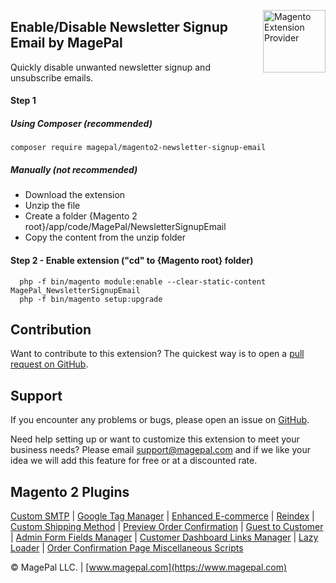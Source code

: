 <a href="https://www.magepal.com" title="Top Magento 2 Extension Provider" ><img src="https://image.ibb.co/dHBkYH/Magepal_logo.png" width="100" align="right" alt="Magento Extension Provider" /></a>

## Enable/Disable Newsletter Signup Email by MagePal


Quickly disable unwanted newsletter signup and unsubscribe emails.


#### Step 1
##### Using Composer (recommended)
```
composer require magepal/magento2-newsletter-signup-email
```

##### Manually  (not recommended)
 * Download the extension
 * Unzip the file
 * Create a folder {Magento 2 root}/app/code/MagePal/NewsletterSignupEmail
 * Copy the content from the unzip folder


#### Step 2 - Enable extension ("cd" to {Magento root} folder)
```
  php -f bin/magento module:enable --clear-static-content MagePal_NewsletterSignupEmail
  php -f bin/magento setup:upgrade
```


Contribution
---
Want to contribute to this extension? The quickest way is to open a [pull request on GitHub](https://help.github.com/articles/using-pull-requests).


Support
---
If you encounter any problems or bugs, please open an issue on [GitHub](https://github.com/magepal/magento2-newsletter-signup-email/issues).

Need help setting up or want to customize this extension to meet your business needs? Please email support@magepal.com and if we like your idea we will add this feature for free or at a discounted rate.

Magento 2 Plugins
---
[Custom SMTP](https://www.magepal.com/magento2/extensions/custom-smtp.html) | [Google Tag Manager](https://www.magepal.com/magento2/extensions/google-tag-manager.html) | [Enhanced E-commerce](https://www.magepal.com/magento2/extensions/enhanced-ecommerce-for-google-tag-manager.html) | [Reindex](https://www.magepal.com/magento2/extensions/reindex.html) | [Custom Shipping Method](https://www.magepal.com/magento2/extensions/custom-shipping-rates-for-magento-2.html) | [Preview Order Confirmation](https://www.magepal.com/magento2/extensions/preview-order-confirmation-page-for-magento-2.html) | [Guest to Customer](https://www.magepal.com/magento2/extensions/guest-to-customer.html) | [Admin Form Fields Manager](https://www.magepal.com/magento2/extensions/admin-form-fields-manager-for-magento-2.html) | [Customer Dashboard Links Manager](https://www.magepal.com/magento2/extensions/customer-dashboard-links-manager-for-magento-2.html) | [Lazy Loader](https://www.magepal.com/magento2/extensions/lazy-load.html) | [Order Confirmation Page Miscellaneous Scripts](https://www.magepal.com/magento2/extensions/order-confirmation-miscellaneous-scripts-for-magento-2.html)

© MagePal LLC. | [www.magepal.com](https://www.magepal.com)

